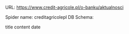 URL: https://www.credit-agricole.pl/o-banku/aktualnosci

Spider name: creditagricolepl
DB Schema:

title
content
date